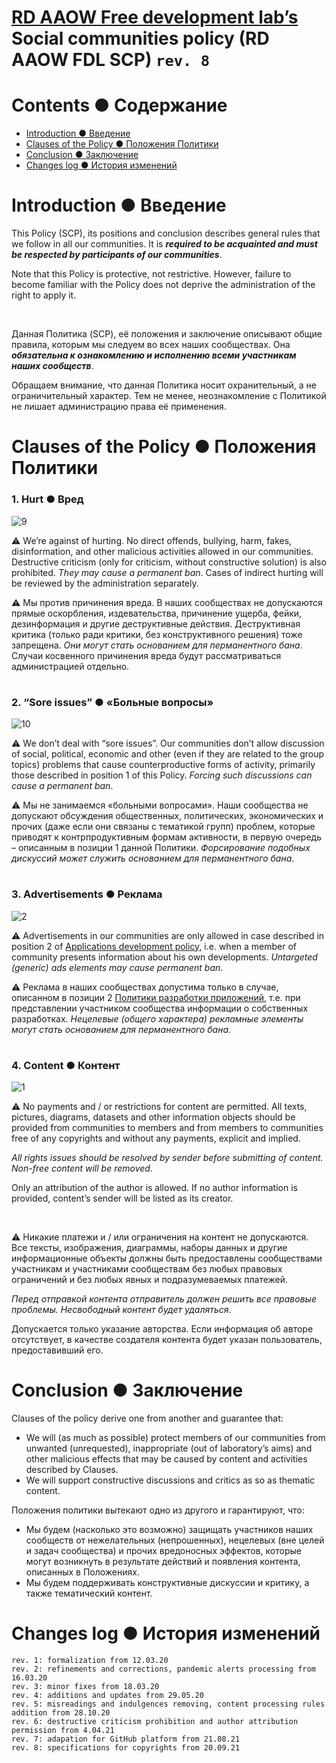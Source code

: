 # [RD AAOW Free development lab’s](https://adslbarxatov.github.io/DPModule) Social communities policy (RD AAOW FDL SCP) ```rev. 8```

# Contents ● Содержание
- [Introduction ● Введение](#introduction--)
- [Clauses of the Policy ● Положения Политики](#clauses-of-the-policy---)
- [Conclusion ● Заключение](#conclusion--)
- [Changes log ● История изменений](#changes-log---)

#

# Introduction ● Введение

This Policy (SCP), its positions and conclusion describes general rules that we follow in all our communities. It is ***required to be acquainted and must be respected by participants of our communities***.

Note that this Policy is protective, not restrictive. However, failure to become familiar with the Policy does not deprive the administration of the right to apply it.

&nbsp;

Данная Политика (SCP), её положения и заключение описывают общие правила, которым мы следуем во всех наших сообществах. Она ***обязательна к ознакомлению и исполнению всеми участникам наших сообществ***.

Обращаем внимание, что данная Политика носит охранительный, а не ограничительный характер. Тем не менее, неознакомление с Политикой не лишает администрацию права её применения.

#

# Clauses of the Policy ● Положения Политики

### 1. Hurt ● Вред

![9](https://user-images.githubusercontent.com/20893717/130318067-c8318d5b-948a-449a-9f86-69d36f061e7f.png)

:warning: We’re against of hurting. No direct offends, bullying, harm, fakes, disinformation, and other malicious activities allowed in our communities. Destructive criticism (only for criticism, without constructive solution) is also prohibited. *They may cause a permanent ban*. Cases of indirect hurting will be reviewed by the administration separately.

:warning: Мы против причинения вреда. В наших сообществах не допускаются прямые оскорбления, издевательства, причинение ущерба, фейки, дезинформация и другие деструктивные действия. Деструктивная критика (только ради критики, без конструктивного решения) тоже запрещена. *Они могут стать основанием для перманентного бана*. Случаи косвенного причинения вреда будут рассматриваться администрацией отдельно.

#

### 2. “Sore issues” ● «Больные вопросы»

![10](https://user-images.githubusercontent.com/20893717/130318124-36bebb62-2510-4268-8c95-694d15ad459a.png)

:warning: We don’t deal with “sore issues”. Our communities don’t allow discussion of social, political, economic and other (even if they are related to the group topics) problems that cause counterproductive forms of activity, primarily those described in position 1 of this Policy. *Forcing such discussions can cause a permanent ban*.

:warning: Мы не занимаемся «больными вопросами». Наши сообщества не допускают обсуждения общественных, политических, экономических и прочих (даже если они связаны с тематикой групп) проблем, которые приводят к контрпродуктивным формам активности, в первую очередь – описанным в позиции 1 данной Политики. *Форсирование подобных дискуссий может служить основанием для перманентного бана*.

#

### 3. Advertisements ● Реклама

![2](https://user-images.githubusercontent.com/20893717/130316140-13acdbc9-f085-469d-bd26-7bda812dd676.png)

:warning: Advertisements in our communities are only allowed in case described in position 2 of [Applications development policy](https://github.com/adslbarxatov/adp), i.e. when a member of community presents information about his own developments. *Untargeted (generic) ads elements may cause permanent ban*.

:warning: Реклама в наших сообществах допустима только в случае, описанном в позиции 2 [Политики разработки приложений](https://github.com/adslbarxatov/adp), т.е. при представлении участником сообщества информации о собственных разработках. *Нецелевые (общего характера) рекламные элементы могут стать основанием для перманентного бана*.

#

### 4. Content ● Контент

![1](https://user-images.githubusercontent.com/20893717/130315736-29bbd81d-1b17-4bfb-a7eb-495c34d5de23.png)

:warning: No payments and / or restrictions for content are permitted. All texts, pictures, diagrams, datasets and other information objects should be provided from communities to members and from members to communities free of any copyrights and without any payments, explicit and implied.

*All rights issues should be resolved by sender before submitting of content. Non-free content will be removed*.

Only an attribution of the author is allowed. If no author information is provided, content’s sender will be listed as its creator.

&nbsp;

:warning: Никакие платежи и / или ограничения на контент не допускаются. Все тексты, изображения, диаграммы, наборы данных и другие информационные объекты должны быть предоставлены сообществами участникам и участниками сообществам без любых правовых ограничений и без любых явных и подразумеваемых платежей.

*Перед отправкой контента отправитель должен решить все правовые проблемы. Несвободный контент будет удаляться*.

Допускается только указание авторства. Если информация об авторе отсутствует, в качестве создателя контента будет указан пользователь, предоставивший его.

#

# Conclusion ● Заключение

Clauses of the policy derive one from another and guarantee that:
- We will (as much as possible) protect members of our communities from unwanted (unrequested), inappropriate (out of laboratory’s aims) and other malicious effects that may be caused by content and activities described by Clauses.
- We will support constructive discussions and critics as so as thematic content.

Положения политики вытекают одно из другого и гарантируют, что:
- Мы будем (насколько это возможно) защищать участников наших сообществ от нежелательных (непрошенных), нецелевых (вне целей и задач сообщества) и прочих вредоносных эффектов, которые могут возникнуть в результате действий и появления контента, описанных в Положениях.
- Мы будем поддерживать конструктивные дискуссии и критику, а также тематический контент.

#

# Changes log ● История изменений

```
rev. 1: formalization from 12.03.20
rev. 2: refinements and corrections, pandemic alerts processing from 16.03.20
rev. 3: minor fixes from 18.03.20
rev. 4: additions and updates from 29.05.20
rev. 5: misreadings and indulgences removing, content processing rules addition from 28.10.20
rev. 6: destructive criticism prohibition and author attribution permission from 4.04.21
rev. 7: adapation for GitHub platform from 21.08.21
rev. 8: specifications for copyrights from 20.09.21
```
